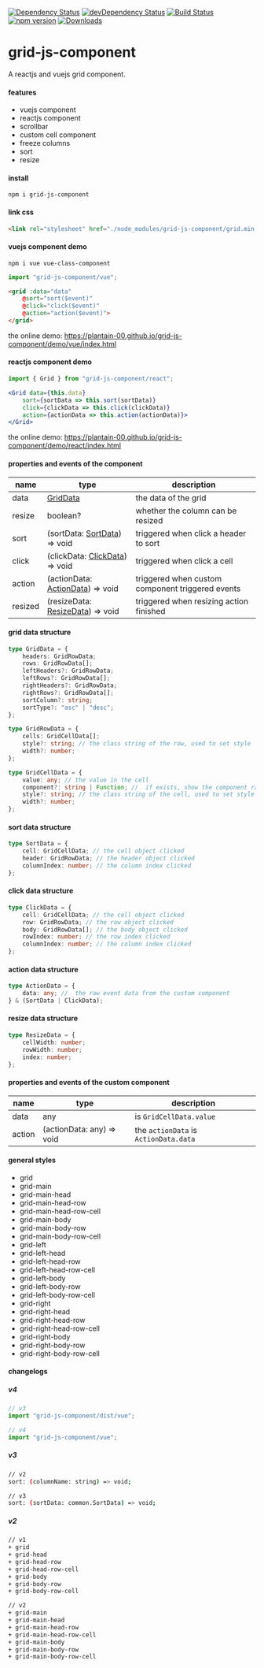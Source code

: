 [![Dependency Status](https://david-dm.org/plantain-00/grid-js-component.svg)](https://david-dm.org/plantain-00/grid-js-component)
[![devDependency Status](https://david-dm.org/plantain-00/grid-js-component/dev-status.svg)](https://david-dm.org/plantain-00/grid-js-component#info=devDependencies)
[![Build Status](https://travis-ci.org/plantain-00/grid-js-component.svg?branch=master)](https://travis-ci.org/plantain-00/grid-js-component)
[![npm version](https://badge.fury.io/js/grid-js-component.svg)](https://badge.fury.io/js/grid-js-component)
[![Downloads](https://img.shields.io/npm/dm/grid-js-component.svg)](https://www.npmjs.com/package/grid-js-component)

# grid-js-component
A reactjs and vuejs grid component.

#### features

+ vuejs component
+ reactjs component
+ scrollbar
+ custom cell component
+ freeze columns
+ sort
+ resize

#### install

`npm i grid-js-component`

#### link css

```html
<link rel="stylesheet" href="./node_modules/grid-js-component/grid.min.css" />
```

#### vuejs component demo

`npm i vue vue-class-component`

```ts
import "grid-js-component/vue";
```

```html
<grid :data="data"
    @sort="sort($event)"
    @click="click($event)"
    @action="action($event)">
</grid>
```

the online demo: https://plantain-00.github.io/grid-js-component/demo/vue/index.html

#### reactjs component demo

```ts
import { Grid } from "grid-js-component/react";
```

```jsx
<Grid data={this.data}
    sort={sortData => this.sort(sortData)}
    click={clickData => this.click(clickData)}
    action={actionData => this.action(actionData)}>
</Grid>
```

the online demo: https://plantain-00.github.io/grid-js-component/demo/react/index.html

#### properties and events of the component

name | type | description
--- | --- | ---
data | [GridData](#grid-data-structure) | the data of the grid
resize | boolean? | whether the column can be resized
sort | (sortData: [SortData](#sort-data-structure)) => void | triggered when click a header to sort
click | (clickData: [ClickData](#click-data-structure)) => void | triggered when click a cell
action | (actionData: [ActionData](#action-data-structure)) => void | triggered when custom component triggered events
resized | (resizeData: [ResizeData](#resize-data-structure)) => void | triggered when resizing action finished

#### grid data structure

```ts
type GridData = {
    headers: GridRowData;
    rows: GridRowData[];
    leftHeaders?: GridRowData;
    leftRows?: GridRowData[];
    rightHeaders?: GridRowData;
    rightRows?: GridRowData[];
    sortColumn?: string;
    sortType?: "asc" | "desc";
};

type GridRowData = {
    cells: GridCellData[];
    style?: string; // the class string of the row, used to set style
    width?: number;
};

type GridCellData = {
    value: any; // the value in the cell
    component?: string | Function; //  if exists, show the component rather than the value in the cell
    style?: string; // the class string of the cell, used to set style
    width?: number;
};
```

#### sort data structure

```ts
type SortData = {
    cell: GridCellData; // the cell object clicked
    header: GridRowData; // the header object clicked
    columnIndex: number; // the column index clicked
};
```

#### click data structure

```ts
type ClickData = {
    cell: GridCellData; // the cell object clicked
    row: GridRowData; // the row object clicked
    body: GridRowData[]; // the body object clicked
    rowIndex: number; // the row index clicked
    columnIndex: number; // the column index clicked
};
```

#### action data structure

```ts
type ActionData = {
    data: any; //  the raw event data from the custom component
} & (SortData | ClickData);
```

#### resize data structure

```ts
type ResizeData = {
    cellWidth: number;
    rowWidth: number;
    index: number;
};
```

#### properties and events of the custom component

name | type | description
--- | --- | ---
data | any | is `GridCellData.value`
action | (actionData: any) => void | the `actionData` is `ActionData.data`

#### general styles

+ grid
+ grid-main
+ grid-main-head
+ grid-main-head-row
+ grid-main-head-row-cell
+ grid-main-body
+ grid-main-body-row
+ grid-main-body-row-cell
+ grid-left
+ grid-left-head
+ grid-left-head-row
+ grid-left-head-row-cell
+ grid-left-body
+ grid-left-body-row
+ grid-left-body-row-cell
+ grid-right
+ grid-right-head
+ grid-right-head-row
+ grid-right-head-row-cell
+ grid-right-body
+ grid-right-body-row
+ grid-right-body-row-cell

#### changelogs

##### v4

```ts
// v3
import "grid-js-component/dist/vue";

// v4
import "grid-js-component/vue";
```

##### v3

```bash
// v2
sort: (columnName: string) => void;

// v3
sort: (sortData: common.SortData) => void;
```

##### v2

```bash
// v1
+ grid
+ grid-head
+ grid-head-row
+ grid-head-row-cell
+ grid-body
+ grid-body-row
+ grid-body-row-cell

// v2
+ grid-main
+ grid-main-head
+ grid-main-head-row
+ grid-main-head-row-cell
+ grid-main-body
+ grid-main-body-row
+ grid-main-body-row-cell
```
